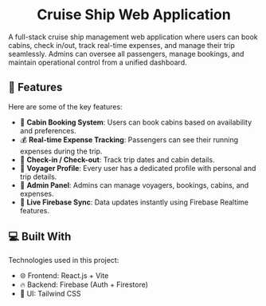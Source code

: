 <h1 align="center" id="title">Cruise Ship Web Application</h1>

<p id="description">A full-stack cruise ship management web application where users can book cabins, check in/out, track real-time expenses, and manage their trip seamlessly. Admins can oversee all passengers, manage bookings, and maintain operational control from a unified dashboard.</p>

<h2>🧐 Features</h2>

Here are some of the key features:

* 🚢 **Cabin Booking System**: Users can book cabins based on availability and preferences.
* 💰 **Real-time Expense Tracking**: Passengers can see their running expenses during the trip.
* 🧾 **Check-in / Check-out**: Track trip dates and cabin details.
* 📇 **Voyager Profile**: Every user has a dedicated profile with personal and trip details.
* 🔐 **Admin Panel**: Admins can manage voyagers, bookings, cabins, and expenses.
* 🔄 **Live Firebase Sync**: Data updates instantly using Firebase Realtime features.

<h2>💻 Built With</h2>

Technologies used in this project:

* 🌐 Frontend: React.js + Vite
* 🔥 Backend: Firebase (Auth + Firestore)
* 🎨 UI: Tailwind CSS

